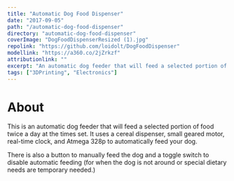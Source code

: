```yaml
---
title: "Automatic Dog Food Dispenser"
date: "2017-09-05"
path: "/automatic-dog-food-dispenser"
directory: "automatic-dog-food-dispenser"
coverImage: "DogFoodDispenserResized (1).jpg"
repolink: "https://github.com/loidolt/DogFoodDispenser"
modellink: "https://a360.co/2jZrkzf"
attributionlink: ""
excerpt: "An automatic dog feeder that will feed a selected portion of food twice a day at the times set."
tags: ["3DPrinting", "Electronics"]
---
```


# About

This is an automatic dog feeder that will feed a selected portion of food twice a day at the times set. It uses a cereal dispenser, small geared motor, real-time clock, and Atmega 328p to automatically feed your dog.

There is also a button to manually feed the dog and a toggle switch to disable automatic feeding (for when the dog is not around or special dietary needs are temporary needed.)
